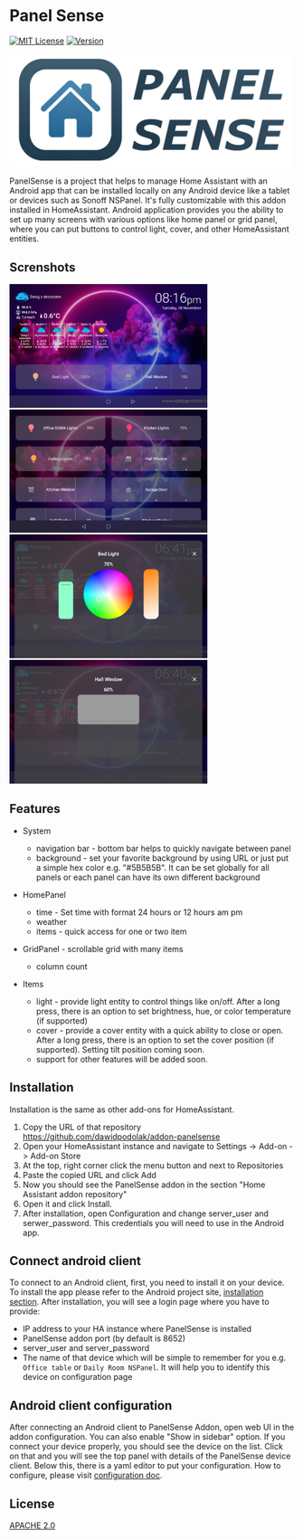 # Panel Sense

[![MIT License](https://img.shields.io/badge/License-APACHE_2.0-green.svg)](LICENSE)
[![Version](https://img.shields.io/github/v/release/dawidpodolak/addon-panelsense)](releases)

<img  src="panelsense/logo.png?raw=true"  width="500" />


PanelSense is a project that helps to manage Home Assistant with an Android app that can be installed locally on any Android device like a tablet or devices such as Sonoff NSPanel. It's fully customizable with this addon installed in HomeAssistant. Android application provides you the ability to set up many screens with various options like home panel or grid panel, where you can put buttons to control light, cover, and other HomeAssistant entities.

## Screnshots
<img  src="screenshots/screenshot_panel_home.png?raw=true"  width="350" /><img  src="screenshots/screenshot_panel_grid.png?raw=true"  width="350" /><img  src="screenshots/screenshot_details_light.png?raw=true"  width="350" /><img  src="screenshots/screenshot_details_cover.png?raw=true"  width="350" />

## Features
* System
    * navigation bar - bottom bar helps to quickly navigate between panel
    * background - set your favorite background by using URL or just put a simple hex color e.g. "#5B5B5B". It can be set globally for all panels or each panel can have its own different background

* HomePanel
    * time - Set time with format 24 hours or 12 hours am pm
    * weather
    * items - quick access for one or two item
* GridPanel - scrollable grid with many items
    * column count

* Items
    * light - provide light entity to control things like on/off. After a long press, there is an option to set brightness, hue, or color temperature (if supported)
    * cover - provide a cover entity with a quick ability to close or open. After a long press, there is an option to set the cover position (if supported). Setting tilt position coming soon.
    * support for other features will be added soon.

## Installation

Installation is the same as other add-ons for HomeAssistant.

1. Copy the URL of that repository https://github.com/dawidpodolak/addon-panelsense
2. Open your HomeAssistant instance and navigate to Settings -> Add-on -> Add-on Store
3. At the top, right corner click the menu button and next to Repositories
4. Paste the copied URL and click Add
5. Now you should see the PanelSense addon in the section "Home Assistant addon repository"
6. Open it and click Install.
7. After installation, open Configuration and change server_user and serwer_password. This credentials you will need to use in the Android app.

## Connect android client

To connect to an Android client, first, you need to install it on your device. To install the app please refer to the Android project site, [installation section](https://github.com/dawidpodolak/android-panelsense). After installation, you will see a login page where you have to provide:
- IP address to your HA instance where PanelSense is installed
- PanelSense addon port (by default is 8652)
- server_user and server_password
- The name of that device which will be simple to remember for you e.g. `Office table` or `Daily Room NSPanel`. It will help you to identify this device on configuration page

##  Android client configuration

After connecting an Android client to PanelSense Addon, open web UI in the addon configuration. You can also enable "Show in sidebar" option. If you connect your device properly, you should see the device on the list. Click on that and you will see the top panel with details of the PanelSense device client. Below this, there is a yaml editor to put your configuration. How to configure, please visit [configuration doc](configuration.md).

## License

[APACHE 2.0](LICENSE)

